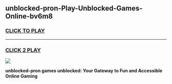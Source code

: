 
## unblocked-pron-Play-Unblocked-Games-Online-bv6m8
<h3>
<a href="https://premium76.site?title=unblocked-pron&ref=25A">CLICK TO PLAY</a></h3>
<hr>

<h3>
<a href="https://premium76.site?title=unblocked-pron&ref=25A">CLICK 2 PLAY</a>
  
</h3>

<a href="https://premium76.site?title=unblocked-pron&ref=25A"><img src="https://clearcache.store/games.png"></a>


**unblocked-pron games unblocked: Your Gateway to Fun and Accessible Online Gaming**
